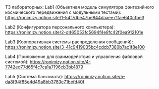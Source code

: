 ТЗ лабораторных:
Lab1 (Объектная модель симулятора фэнтезийного космического передвижения с модульными тестами): https://ronimizy.notion.site/1-54f7dbe47be844daaee71fae640cfbe3

Lab2 (Конфигуратора персонального компьютера): https://ronimizy.notion.site/2-d465053fc5694f4e8fc42f0ea912101e

Lab3 (Корпоративная системы распределения сообщений): https://ronimizy.notion.site/3-41c9419035bc4cdcb7380b7ac1f8e100

Lab4 (Приложение для взаимодействия и управления файловой системой): https://ronimizy.notion.site/4-7742ed77d65f4c7ca1a7196cb3bb1879

Lab5 (Система банкомата): https://ronimizy.notion.site/5-da8f94f85e4d49a8bb3783c71befd40f
